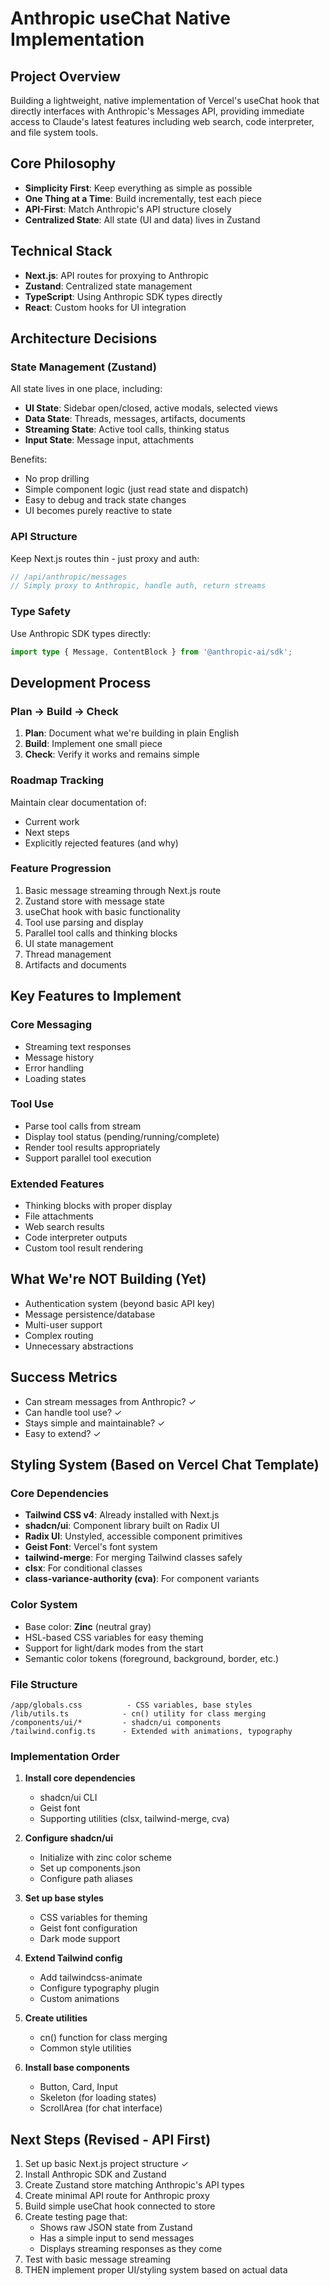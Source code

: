 # Anthropic useChat Native Implementation

## Project Overview
Building a lightweight, native implementation of Vercel's useChat hook that directly interfaces with Anthropic's Messages API, providing immediate access to Claude's latest features including web search, code interpreter, and file system tools.

## Core Philosophy
- **Simplicity First**: Keep everything as simple as possible
- **One Thing at a Time**: Build incrementally, test each piece
- **API-First**: Match Anthropic's API structure closely
- **Centralized State**: All state (UI and data) lives in Zustand

## Technical Stack
- **Next.js**: API routes for proxying to Anthropic
- **Zustand**: Centralized state management
- **TypeScript**: Using Anthropic SDK types directly
- **React**: Custom hooks for UI integration

## Architecture Decisions

### State Management (Zustand)
All state lives in one place, including:
- **UI State**: Sidebar open/closed, active modals, selected views
- **Data State**: Threads, messages, artifacts, documents
- **Streaming State**: Active tool calls, thinking status
- **Input State**: Message input, attachments

Benefits:
- No prop drilling
- Simple component logic (just read state and dispatch)
- Easy to debug and track state changes
- UI becomes purely reactive to state

### API Structure
Keep Next.js routes thin - just proxy and auth:
```typescript
// /api/anthropic/messages
// Simply proxy to Anthropic, handle auth, return streams
```

### Type Safety
Use Anthropic SDK types directly:
```typescript
import type { Message, ContentBlock } from '@anthropic-ai/sdk';
```

## Development Process

### Plan → Build → Check
1. **Plan**: Document what we're building in plain English
2. **Build**: Implement one small piece
3. **Check**: Verify it works and remains simple

### Roadmap Tracking
Maintain clear documentation of:
- Current work
- Next steps
- Explicitly rejected features (and why)

### Feature Progression
1. Basic message streaming through Next.js route
2. Zustand store with message state
3. useChat hook with basic functionality
4. Tool use parsing and display
5. Parallel tool calls and thinking blocks
6. UI state management
7. Thread management
8. Artifacts and documents

## Key Features to Implement

### Core Messaging
- Streaming text responses
- Message history
- Error handling
- Loading states

### Tool Use
- Parse tool calls from stream
- Display tool status (pending/running/complete)
- Render tool results appropriately
- Support parallel tool execution

### Extended Features
- Thinking blocks with proper display
- File attachments
- Web search results
- Code interpreter outputs
- Custom tool result rendering

## What We're NOT Building (Yet)
- Authentication system (beyond basic API key)
- Message persistence/database
- Multi-user support
- Complex routing
- Unnecessary abstractions

## Success Metrics
- Can stream messages from Anthropic? ✓
- Can handle tool use? ✓
- Stays simple and maintainable? ✓
- Easy to extend? ✓

## Styling System (Based on Vercel Chat Template)

### Core Dependencies
- **Tailwind CSS v4**: Already installed with Next.js
- **shadcn/ui**: Component library built on Radix UI
- **Radix UI**: Unstyled, accessible component primitives
- **Geist Font**: Vercel's font system
- **tailwind-merge**: For merging Tailwind classes safely
- **clsx**: For conditional classes
- **class-variance-authority (cva)**: For component variants

### Color System
- Base color: **Zinc** (neutral gray)
- HSL-based CSS variables for easy theming
- Support for light/dark modes from the start
- Semantic color tokens (foreground, background, border, etc.)

### File Structure
```
/app/globals.css          - CSS variables, base styles
/lib/utils.ts            - cn() utility for class merging
/components/ui/*         - shadcn/ui components
/tailwind.config.ts      - Extended with animations, typography
```

### Implementation Order
1. **Install core dependencies**
   - shadcn/ui CLI
   - Geist font
   - Supporting utilities (clsx, tailwind-merge, cva)

2. **Configure shadcn/ui**
   - Initialize with zinc color scheme
   - Set up components.json
   - Configure path aliases

3. **Set up base styles**
   - CSS variables for theming
   - Geist font configuration
   - Dark mode support

4. **Extend Tailwind config**
   - Add tailwindcss-animate
   - Configure typography plugin
   - Custom animations

5. **Create utilities**
   - cn() function for class merging
   - Common style utilities

6. **Install base components**
   - Button, Card, Input
   - Skeleton (for loading states)
   - ScrollArea (for chat interface)

## Next Steps (Revised - API First)
1. Set up basic Next.js project structure ✓
2. Install Anthropic SDK and Zustand
3. Create Zustand store matching Anthropic's API types
4. Create minimal API route for Anthropic proxy
5. Build simple useChat hook connected to store
6. Create testing page that:
   - Shows raw JSON state from Zustand
   - Has a simple input to send messages
   - Displays streaming responses as they come
7. Test with basic message streaming
8. THEN implement proper UI/styling system based on actual data